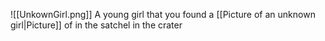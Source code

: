 ![[UnkownGirl.png]]
A young girl that you found a [[Picture of an unknown girl|Picture]] of in the satchel in the crater